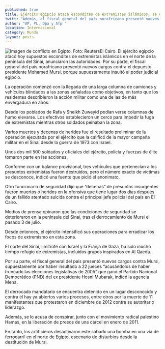 ```yaml
---
published: true
title: Ejército egipcio ataca escondites de extremistas islámicos; se desconoce el número de víctimas
twitt: "Además, el fiscal general del país norafricano presentó nuevos cargos contra el depuesto presidente Mohamed Mursi, porque supuestamente insultó al poder judicial egipcio"
author: "AP, PL, Dpa y Afp "
location: Internacional
category: Mundo
layout: posts
---
```


![Imagen de conflicto en Egipto. Foto: Reuters](http://i.imgur.com/XMIrzc9m.jpg)El Cairo. El ejército egipcio atacó hoy supuestos escondites de extremistas islámicos en el norte de la península del Sinaí, anunciaron las autoridades. Por su parte, el fiscal general del país norafricano presentó nuevos cargos contra el depuesto presidente Mohamed Mursi, porque supuestamente insultó al poder judicial egipcio.

La operación comenzó con la llegada de una larga columna de camiones y vehículos blindados a las zonas señaladas como objetivos, en tanto que los residentes describieron la acción militar como una de las de más envergadura en años.

Desde los poblados de Rafa y Sheikh Zuweyid podían verse columnas de humo elevarse. Los efectivos establecieron un cerco para impedir la fuga de extremistas mientras otros soldados peinaban la zona.

Varios muertos y decenas de heridos fue el resultado preliminar de la operación ejecutada por el ejército que la calificó de la mayor campaña militar en el Sinaí desde la guerra de 1973 con Israel.

Unos dos mil 500 soldados y oficiales del ejército, policía y fuerzas de élite tomaron parte en las acciones.

Conforme con un balance provisional, tres vehículos que pertenecían a los presuntos extremistas fueron destruidos, pero el número exacto de víctimas se desconoce, indicó una fuente que pidió el anonimato.

Otro funcionario de seguridad dijo que “decenas” de presuntos insurgentes fueron muertos o heridos en la ofensiva que tiene lugar dos días después de un fallido atentado suicida contra el principal jefe policial del país en El Cairo.

Medios de prensa opinaron que las condiciones de seguridad se deterioraron en la península del Sinaí, tras el derrocamiento de Mursi el pasado 3 de julio.

Desde entonces, el ejército intensificó sus operaciones para erradicar los focos de extremismo en esta zona.

El norte del Sinaí, limítrofe con Israel y la Franja de Gaza, ha sido mucho tiempo refugio de extremistas, incluidos grupos inspirados en Al Qaeda.

Por su parte, el fiscal general del país presentó nuevos cargos contra Mursi, supuestamente por haber insultado a 22 jueces “acusándolos de haber truncado las elecciones legislativas de 2005” que ganó el Partido Nacional Democrático (PND) del ex presidente Hosni Mubarak, indicó la agencia Mena.

El derrocado mandatario se encuentra detenido en un lugar desconocido y contra él hay ya abiertos varios procesos, entre otros por la muerte de 11 manifestantes que protestaron en diciembre de 2012 contra su autoritario liderazgo.

Además, se lo acusa de conspirar, junto con el movimiento radical palestino Hamas, en la liberación de presos de una cárcel en enero de 2011.

En tanto, los artificieros desactivaron este sábado una bomba en una vía de ferrocarril en el norte de Egipto, escenario de disturbios desde la destitución de Mursi.
